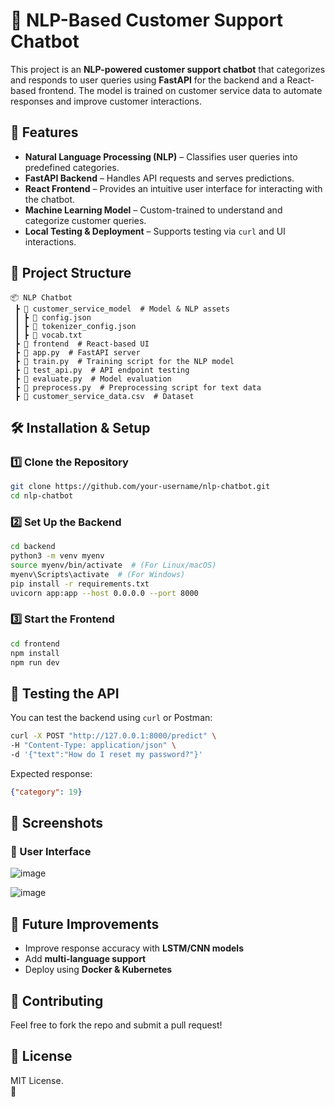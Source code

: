 # 📝 NLP-Based Customer Support Chatbot  

This project is an **NLP-powered customer support chatbot** that categorizes and responds to user queries using **FastAPI** for the backend and a React-based frontend. The model is trained on customer service data to automate responses and improve customer interactions.  

## 🚀 Features  
- **Natural Language Processing (NLP)** – Classifies user queries into predefined categories.  
- **FastAPI Backend** – Handles API requests and serves predictions.  
- **React Frontend** – Provides an intuitive user interface for interacting with the chatbot.  
- **Machine Learning Model** – Custom-trained to understand and categorize customer queries.  
- **Local Testing & Deployment** – Supports testing via `curl` and UI interactions.  

## 📂 Project Structure  
```
📦 NLP Chatbot  
 ┣ 📂 customer_service_model  # Model & NLP assets  
 ┃ ┣ 📜 config.json  
 ┃ ┣ 📜 tokenizer_config.json  
 ┃ ┣ 📜 vocab.txt  
 ┣ 📂 frontend  # React-based UI  
 ┣ 📜 app.py  # FastAPI server  
 ┣ 📜 train.py  # Training script for the NLP model  
 ┣ 📜 test_api.py  # API endpoint testing  
 ┣ 📜 evaluate.py  # Model evaluation  
 ┣ 📜 preprocess.py  # Preprocessing script for text data  
 ┣ 📜 customer_service_data.csv  # Dataset  
```

## 🛠️ Installation & Setup  
### 1️⃣ Clone the Repository  
```sh
git clone https://github.com/your-username/nlp-chatbot.git  
cd nlp-chatbot
```

### 2️⃣ Set Up the Backend  
```sh
cd backend  
python3 -m venv myenv  
source myenv/bin/activate  # (For Linux/macOS)  
myenv\Scripts\activate  # (For Windows)  
pip install -r requirements.txt  
uvicorn app:app --host 0.0.0.0 --port 8000  
```

### 3️⃣ Start the Frontend  
```sh
cd frontend  
npm install  
npm run dev  
```

## 🧪 Testing the API  
You can test the backend using `curl` or Postman:  
```sh
curl -X POST "http://127.0.0.1:8000/predict" \
-H "Content-Type: application/json" \
-d '{"text":"How do I reset my password?"}'
```
Expected response:  
```json
{"category": 19}
```

## 📸 Screenshots  
### 🔹 User Interface   
![image](https://github.com/user-attachments/assets/0f5a4676-dfe6-42af-8bb6-00fe96f913f1)

![image](https://github.com/user-attachments/assets/83c28bb2-e777-486b-b85b-4af5ddf9d074)

## 📌 Future Improvements  
- Improve response accuracy with **LSTM/CNN models**  
- Add **multi-language support**  
- Deploy using **Docker & Kubernetes**  

## 🤝 Contributing  
Feel free to fork the repo and submit a pull request!  

## 📜 License  
MIT License.  
🚀
